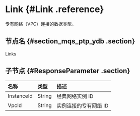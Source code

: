 # Link {#Link .reference}

专有网络（VPC）连接的数据类型。

## 节点名 {#section_mqs_ptp_ydb .section}

Links

## 子节点 {#ResponseParameter .section}

|名称|类型|描述|
|:-|:-|:-|
|InstanceId|String|经典网络实例 ID|
|VpcId|String|实例连接的专有网络 ID|

